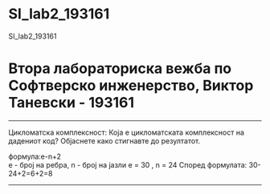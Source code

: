 # SI_lab2_193161
SI_lab2_193161

# Втора лабораториска вежба по Софтверско инженерство, Виктор Таневски - 193161


-----------------------------------------------------------------------------
Цикломатска комплексност:
Која е цикломатската комплексност на дадениот код? Објаснете како стигнавте до
резултатот.

формула:e-n+2  
е - број на ребра, n - број на јазли
e = 30 , n = 24
Според формулата: 30-24+2=6+2=8


-----------------------------------------------------------------------------
